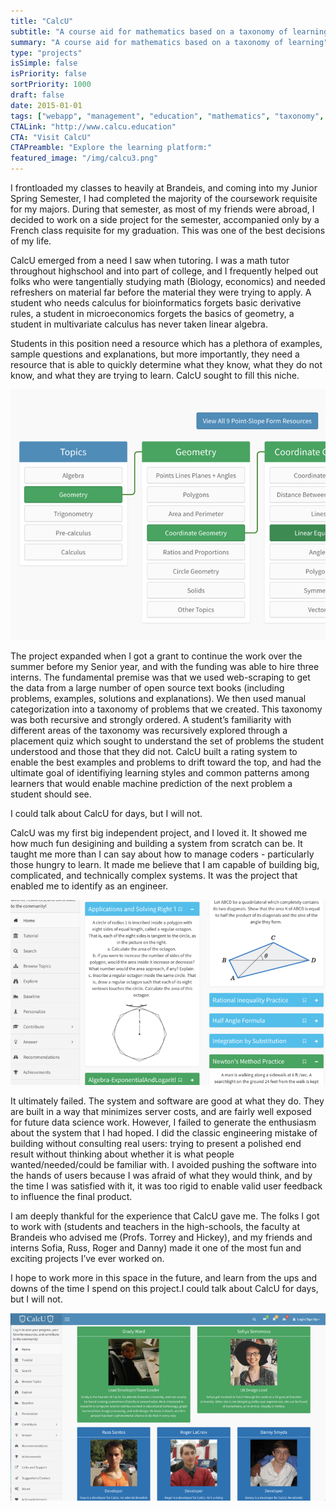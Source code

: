 ```yaml
---
title: "CalcU"
subtitle: "A course aid for mathematics based on a taxonomy of learning"
summary: "A course aid for mathematics based on a taxonomy of learning"
type: "projects"
isSimple: false
isPriority: false
sortPriority: 1000
draft: false
date: 2015-01-01
tags: ["webapp", "management", "education", "mathematics", "taxonomy", "learning"]
CTALink: "http://www.calcu.education"
CTA: "Visit CalcU"
CTAPreamble: "Explore the learning platform:"
featured_image: "/img/calcu3.png"
---
```


I frontloaded my classes to heavily at Brandeis, and coming into my Junior Spring Semester, I had completed the majority of the coursework requisite for my majors. During that semester, as most of my friends were abroad, I decided to work on a side project for the semester, accompanied only by a French class requisite for my graduation.  This was one of the best decisions of my life. 

CalcU emerged from a need I saw when tutoring. I was a math tutor throughout highschool and into part of college, and I frequently helped out folks who were tangentially studying math (Biology, economics) and needed refreshers on material far before the material they were trying to apply.  A student who needs calculus for bioinformatics forgets basic derivative rules, a student in microeconomics forgets the basics of geometry, a student in multivariate calculus has never taken linear algebra. 

Students in this position need a resource which has a plethora of examples, sample questions and explanations, but more importantly, they need a resource that is able to quickly determine what they know, what they do not know, and what they are trying to learn.  CalcU sought to fill this niche. 

![A Picture of the information taxonomy within CalcU](/img/calcu.png)

The project expanded when I got a grant to continue the work over the summer before my Senior year, and with the funding was able to hire three interns. The fundamental premise was that we used web-scraping to get the data from a large number of open source text books (including problems, examples, solutions and explanations).  We then used manual categorization into a taxonomy of problems that we created.  This taxonomy was both recursive and strongly ordered.  A student’s familiarity with different areas of the taxonomy was recursively explored through a placement quiz which sought to understand the set of problems the student understood and those that they did not. CalcU built a rating system to enable the best examples and problems to drift toward the top, and had the ultimate goal of identifiying learning styles and common patterns among learners that would enable machine prediction of the next problem a student should see. 

I could talk about CalcU for days, but I will not. 

CalcU was my first big independent project, and I loved it.  It showed me how much fun desigining and building a system from scratch can be.  It taught me more than I can say about how to manage coders - particularly those hungry to learn.  It made me believe that I am capable of building big, complicated, and technically complex systems. It was the project that enabled me to identify as an engineer. 

![A Picture of some sample problems from CalcU](/img/calcu2.png)

It ultimately failed.  The system and software are good at what they do.  They are built in a way that minimizes server costs, and are fairly well exposed for future data science work.  However, I failed to generate the enthusiasm about the system that I had hoped. I did the classic engineering mistake of building without consulting real users: trying to present a polished end result without thinking about whether it is what people wanted/needed/could be familiar with. I avoided pushing the software into the hands of users because I was afraid of what they would think, and by the time I was satisfied with it, it was too rigid to enable valid user feedback to influence the final product. 

I am deeply thankful for the experience that CalcU gave me. The folks I got to work with (students and teachers in the high-schools, the faculty at Brandeis who advised me (Profs. Torrey and Hickey), and my friends and interns Sofia, Russ, Roger and Danny) made it one of the most fun and exciting projects I’ve ever worked on.

I hope to work more in this space in the future, and learn from the ups and downs of the time I spend on this project.I could talk about CalcU for days, but I will not. 

![A Picture of the CalcU Team](/img/calcu3.png)
